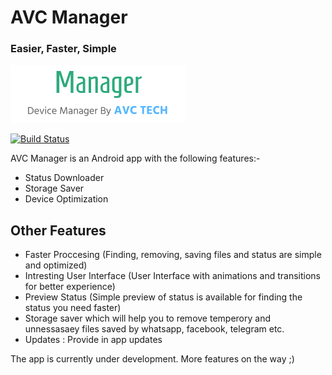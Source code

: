 # AVC Manager
### Easier, Faster, Simple

[![AVC TECH](https://github.com/AVC-Tech/Manager/raw/master/app/src/main/res/drawable-hdpi/Banner.png)](https://github.com/AVC-Tech/Manager/raw/master/app/src/main/res/drawable-hdpi/Banner.png)

[![Build Status](https://travis-ci.org/joemccann/dillinger.svg?branch=master)](https://avctech.000webhostapp.com)

AVC Manager is an Android app with the following features:-

- Status Downloader
- Storage Saver
- Device Optimization

## Other Features

- Faster Proccesing (Finding, removing, saving files and status are simple and optimized)
- Intresting User Interface (User Interface with animations and transitions for better experience)
- Preview Status (Simple preview of status is available for finding the status you need faster)
- Storage saver which will help you to remove temperory and unnessasaey files saved by whatsapp, facebook, telegram etc.
- Updates : Provide in app updates

The app is currently under development. More features on the way ;)